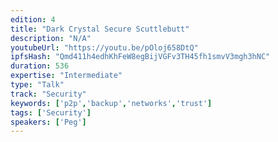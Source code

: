 ```yaml
---
edition: 4
title: "Dark Crystal Secure Scuttlebutt"
description: "N/A"
youtubeUrl: "https://youtu.be/pOloj658DtQ"
ipfsHash: "Qmd411h4edhKhFeW8egBijVGFv3TH45fh1smvV3mgh3hNC"
duration: 536
expertise: "Intermediate"
type: "Talk"
track: "Security"
keywords: ['p2p','backup','networks','trust']
tags: ['Security']
speakers: ['Peg']
---
```

